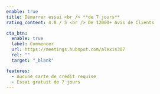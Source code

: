 ```yaml
---
enable: true
title: Démarrer essai <br /> **de 7 jours**
rating_content: 4.8 / 5 <br /> De 12000+ Avis de Clients

cta_btn:
  enable: true
  label: Commencer
  url: https://meetings.hubspot.com/alexis307
  rel: ""
  target: "_blank"

features:
  - Aucune carte de crédit requise
  - Essai gratuit de 7 jours
---
```

